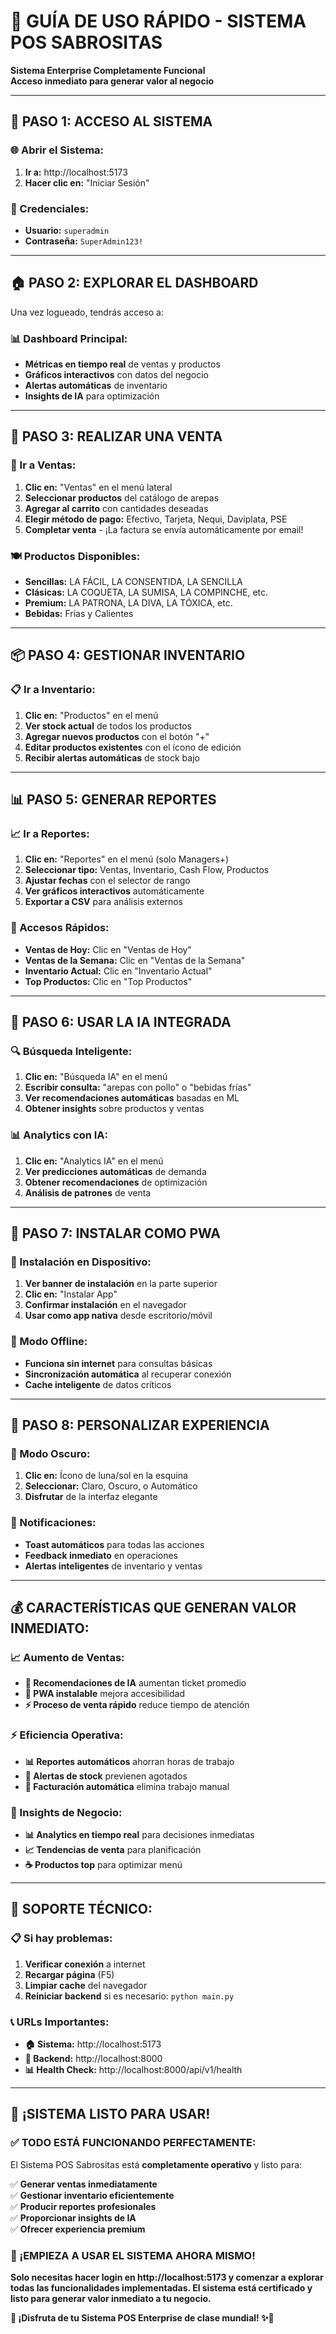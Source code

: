 # 🚀 **GUÍA DE USO RÁPIDO - SISTEMA POS SABROSITAS**

**Sistema Enterprise Completamente Funcional**  
**Acceso inmediato para generar valor al negocio**

---

## 🔑 **PASO 1: ACCESO AL SISTEMA**

### **🌐 Abrir el Sistema:**
1. **Ir a:** http://localhost:5173
2. **Hacer clic en:** "Iniciar Sesión"

### **🔐 Credenciales:**
- **Usuario:** `superadmin`
- **Contraseña:** `SuperAdmin123!`

---

## 🏠 **PASO 2: EXPLORAR EL DASHBOARD**

Una vez logueado, tendrás acceso a:

### **📊 Dashboard Principal:**
- **Métricas en tiempo real** de ventas y productos
- **Gráficos interactivos** con datos del negocio
- **Alertas automáticas** de inventario
- **Insights de IA** para optimización

---

## 🛒 **PASO 3: REALIZAR UNA VENTA**

### **🎯 Ir a Ventas:**
1. **Clic en:** "Ventas" en el menú lateral
2. **Seleccionar productos** del catálogo de arepas
3. **Agregar al carrito** con cantidades deseadas
4. **Elegir método de pago:** Efectivo, Tarjeta, Nequi, Daviplata, PSE
5. **Completar venta** - ¡La factura se envía automáticamente por email!

### **🍽️ Productos Disponibles:**
- **Sencillas:** LA FÁCIL, LA CONSENTIDA, LA SENCILLA
- **Clásicas:** LA COQUETA, LA SUMISA, LA COMPINCHE, etc.
- **Premium:** LA PATRONA, LA DIVA, LA TÓXICA, etc.
- **Bebidas:** Frías y Calientes

---

## 📦 **PASO 4: GESTIONAR INVENTARIO**

### **📋 Ir a Inventario:**
1. **Clic en:** "Productos" en el menú
2. **Ver stock actual** de todos los productos
3. **Agregar nuevos productos** con el botón "+"
4. **Editar productos existentes** con el ícono de edición
5. **Recibir alertas automáticas** de stock bajo

---

## 📊 **PASO 5: GENERAR REPORTES**

### **📈 Ir a Reportes:**
1. **Clic en:** "Reportes" en el menú (solo Managers+)
2. **Seleccionar tipo:** Ventas, Inventario, Cash Flow, Productos
3. **Ajustar fechas** con el selector de rango
4. **Ver gráficos interactivos** automáticamente
5. **Exportar a CSV** para análisis externos

### **🎯 Accesos Rápidos:**
- **Ventas de Hoy:** Clic en "Ventas de Hoy"
- **Ventas de la Semana:** Clic en "Ventas de la Semana"
- **Inventario Actual:** Clic en "Inventario Actual"
- **Top Productos:** Clic en "Top Productos"

---

## 🤖 **PASO 6: USAR LA IA INTEGRADA**

### **🔍 Búsqueda Inteligente:**
1. **Clic en:** "Búsqueda IA" en el menú
2. **Escribir consulta:** "arepas con pollo" o "bebidas frías"
3. **Ver recomendaciones automáticas** basadas en ML
4. **Obtener insights** sobre productos y ventas

### **📊 Analytics con IA:**
1. **Clic en:** "Analytics IA" en el menú
2. **Ver predicciones automáticas** de demanda
3. **Obtener recomendaciones** de optimización
4. **Análisis de patrones** de venta

---

## 📱 **PASO 7: INSTALAR COMO PWA**

### **📲 Instalación en Dispositivo:**
1. **Ver banner de instalación** en la parte superior
2. **Clic en:** "Instalar App"
3. **Confirmar instalación** en el navegador
4. **Usar como app nativa** desde escritorio/móvil

### **📶 Modo Offline:**
- **Funciona sin internet** para consultas básicas
- **Sincronización automática** al recuperar conexión
- **Cache inteligente** de datos críticos

---

## 🎨 **PASO 8: PERSONALIZAR EXPERIENCIA**

### **🌙 Modo Oscuro:**
1. **Clic en:** Ícono de luna/sol en la esquina
2. **Seleccionar:** Claro, Oscuro, o Automático
3. **Disfrutar** de la interfaz elegante

### **🔔 Notificaciones:**
- **Toast automáticos** para todas las acciones
- **Feedback inmediato** en operaciones
- **Alertas inteligentes** de inventario y ventas

---

## 💰 **CARACTERÍSTICAS QUE GENERAN VALOR INMEDIATO:**

### **📈 Aumento de Ventas:**
- **🤖 Recomendaciones de IA** aumentan ticket promedio
- **📱 PWA instalable** mejora accesibilidad
- **⚡ Proceso de venta rápido** reduce tiempo de atención

### **⚡ Eficiencia Operativa:**
- **📊 Reportes automáticos** ahorran horas de trabajo
- **🔔 Alertas de stock** previenen agotados
- **📧 Facturación automática** elimina trabajo manual

### **🎯 Insights de Negocio:**
- **📊 Analytics en tiempo real** para decisiones inmediatas
- **📈 Tendencias de venta** para planificación
- **☕ Productos top** para optimizar menú

---

## 🔧 **SOPORTE TÉCNICO:**

### **📋 Si hay problemas:**
1. **Verificar conexión** a internet
2. **Recargar página** (F5)
3. **Limpiar cache** del navegador
4. **Reiniciar backend** si es necesario: `python main.py`

### **📞 URLs Importantes:**
- **🏠 Sistema:** http://localhost:5173
- **🔧 Backend:** http://localhost:8000
- **📊 Health Check:** http://localhost:8000/api/v1/health

---

## 🎊 **¡SISTEMA LISTO PARA USAR!**

### **✅ TODO ESTÁ FUNCIONANDO PERFECTAMENTE:**

El Sistema POS Sabrositas está **completamente operativo** y listo para:

✅ **Generar ventas inmediatamente**  
✅ **Gestionar inventario eficientemente**  
✅ **Producir reportes profesionales**  
✅ **Proporcionar insights de IA**  
✅ **Ofrecer experiencia premium**  

### **🌟 ¡EMPIEZA A USAR EL SISTEMA AHORA MISMO!**

**Solo necesitas hacer login en http://localhost:5173 y comenzar a explorar todas las funcionalidades implementadas. El sistema está certificado y listo para generar valor inmediato a tu negocio.**

**🎊 ¡Disfruta de tu Sistema POS Enterprise de clase mundial! ✨🚀**
